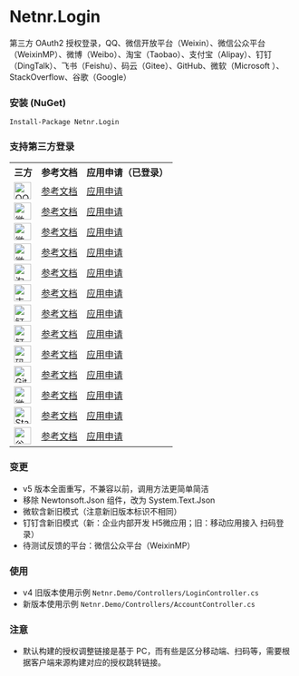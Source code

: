 # Netnr.Login
第三方 OAuth2 授权登录，QQ、微信开放平台（Weixin）、微信公众平台（WeixinMP）、微博（Weibo）、淘宝（Taobao）、支付宝（Alipay）、钉钉（DingTalk）、飞书（Feishu）、码云（Gitee）、GitHub、微软（Microsoft ）、StackOverflow、谷歌（Google）

### 安装 (NuGet)
```
Install-Package Netnr.Login
```

### 支持第三方登录
<table>
    <tr><th>三方</th><th>参考文档</th><th>应用申请（已登录）</th></tr>
    <tr>
        <td><img src="https://gs.zme.ink/static/login/qq.svg" height="30" title="QQ"></td>
        <td><a target="_blank" href="https://wiki.connect.qq.com/准备工作_oauth2-0">参考文档</a></td>
        <td><a target="_blank" href="https://connect.qq.com/manage.html">应用申请</a></td>
    </tr>
    <tr>
        <td><img src="https://gs.zme.ink/static/login/weixin.svg" height="30" title="微信开放平台/Weixin"></td>
        <td><a target="_blank" href="https://developers.weixin.qq.com/doc/oplatform/Website_App/WeChat_Login/Wechat_Login.html">参考文档</a></td>
        <td><a target="_blank" href="https://open.weixin.qq.com">应用申请</a></td>
    </tr>
    <tr>
        <td><img src="https://gs.zme.ink/static/login/weixinmp.svg" height="30" title="微信公众平台/WeixinMP"></td>
        <td><a target="_blank" href="https://developers.weixin.qq.com/doc/offiaccount/OA_Web_Apps/Wechat_webpage_authorization.html">参考文档</a></td>
        <td><a target="_blank" href="https://mp.weixin.qq.com">应用申请</a></td>
    </tr>
    <tr>
        <td><img src="https://gs.zme.ink/static/login/weibo.svg" height="30" title="微博/Weibo"></td>
        <td><a target="_blank" href="https://open.weibo.com/wiki/Connect/login">参考文档</a></td>
        <td><a target="_blank" href="https://open.weibo.com/apps">应用申请</a></td>
    </tr>
    <tr>
        <td><img src="https://gs.zme.ink/static/login/taobao.svg" height="30" title="淘宝"></td>
        <td><a target="_blank" href="https://open.taobao.com/doc.htm?docId=118&docType=1&spm=a219a.7395903.0.0.6a4239715JvKjW">参考文档</a></td>
        <td><a target="_blank" href="https://console.open.taobao.com/">应用申请</a></td>
    </tr>
    <tr>
        <td><img src="https://gs.zme.ink/static/login/alipay.svg" height="30" title="支付宝/Alipay"></td>
        <td><a target="_blank" href="https://opendocs.alipay.com/open/263/105809">参考文档</a></td>
        <td><a target="_blank" href="https://open.alipay.com/develop/manage">应用申请</a></td>
    </tr>
    <tr>
        <td><img src="https://gs.zme.ink/static/login/dingtalk.svg" height="30" title="钉钉/DingTalk"></td>
        <td><a target="_blank" href="https://open.dingtalk.com/document/tutorial/scan-qr-code-to-log-on-to-third-party-websites">参考文档</a></td>
        <td><a target="_blank" href="https://open-dev.dingtalk.com/#/loginMan">应用申请</a></td>
    </tr>
    <tr>
        <td><img src="https://gs.zme.ink/static/login/feishu.svg" height="30" title="钉钉/DingTalk"></td>
        <td><a target="_blank" href="https://open.feishu.cn/document/common-capabilities/sso/web-application-sso/web-app-overview">参考文档</a></td>
        <td><a target="_blank" href="https://open.feishu.cn/app">应用申请</a></td>
    </tr>
    <tr>
        <td><img src="https://gs.zme.ink/static/login/gitee.svg" height="30" title="码云/Gitee"></td>
        <td><a target="_blank" href="https://gitee.com/api/v5/oauth_doc">参考文档</a></td>
        <td><a target="_blank" href="https://gitee.com/oauth/applications">应用申请</a></td>
    </tr>
    <tr>
        <td><img src="https://gs.zme.ink/static/login/github.svg" height="30" title="GitHub"></td>
        <td><a target="_blank" href="https://docs.github.com/en/developers/apps/building-oauth-apps/authorizing-oauth-apps">参考文档</a></td>
        <td><a target="_blank" href="https://github.com/settings/developers">应用申请</a></td>
    </tr>
    <tr>
        <td><img src="https://gs.zme.ink/static/login/microsoft.svg" height="30" title="微软/Microsoft"></td>
        <td><a target="_blank" href="https://docs.microsoft.com/zh-cn/azure/active-directory/develop/v2-oauth2-auth-code-flow">参考文档</a></td>
        <td><a target="_blank" href="https://portal.azure.com/#view/Microsoft_AAD_IAM/ActiveDirectoryMenuBlade/~/RegisteredApps">应用申请</a></td>
    </tr>
    <tr>
        <td><img src="https://gs.zme.ink/static/login/stackoverflow.svg" height="30" title="Stack Overflow"></td>
        <td><a target="_blank" href="https://api.stackexchange.com">参考文档</a></td>
        <td><a target="_blank" href="https://stackapps.com/apps/oauth/register">应用申请</a></td>
    </tr>
    <tr>
        <td><img src="https://gs.zme.ink/static/login/google.svg" height="30" title="谷歌/Google"></td>
        <td><a target="_blank" href="https://developers.google.com/identity/protocols/oauth2/web-server">参考文档</a></td>
        <td><a target="_blank" href="https://console.developers.google.com/apis/credentials">应用申请</a></td>
    </tr>
</table>

### 变更
- v5 版本全面重写，不兼容以前，调用方法更简单简洁
- 移除 Newtonsoft.Json 组件，改为 System.Text.Json
- 微软含新旧模式（注意新旧版本标识不相同）
- 钉钉含新旧模式（新：企业内部开发 H5微应用；旧：移动应用接入 扫码登录）
- 待测试反馈的平台：微信公众平台（WeixinMP）

### 使用
- v4 旧版本使用示例 `Netnr.Demo/Controllers/LoginController.cs`
- 新版本使用示例 `Netnr.Demo/Controllers/AccountController.cs`

### 注意
- 默认构建的授权调整链接是基于 PC，而有些是区分移动端、扫码等，需要根据客户端来源构建对应的授权跳转链接。